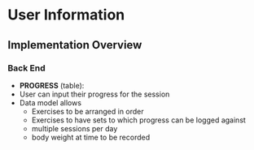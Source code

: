 # User Information

## Implementation Overview
### Back End

- **PROGRESS** (table):
 - User can input their progress for the session
 - Data model allows
   - Exercises to be arranged in order
   - Exercises to have sets to which progress can be logged against
   - multiple sessions per day
   - body weight at time to be recorded
